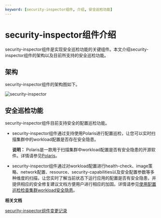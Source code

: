 ```yaml
---
keyword: [security-inspector组件, 介绍, 安全巡检功能]
---
```


# security-inspector组件介绍

security-inspector组件是实现安全巡检功能的关键组件。本文介绍security-inspector组件的架构以及目前所支持的安全巡检功能。

## 架构

security-inspector组件的架构图如下。

![security-inspector](https://static-aliyun-doc.oss-accelerate.aliyuncs.com/assets/img/zh-CN/2814805061/p129654.png)

## 安全巡检功能

security-inspector组件目前支持安全的配置巡检功能。

-   security-inspector组件通过支持使用Polaris进行配置巡检，让您可以实时扫描集群中的workload配置是否存在安全隐患。

    **说明：** Polaris是一款用于扫描集群中workload配置是否有安全隐患的开源软件。详情请参见[Polaris](https://github.com/FairwindsOps/polaris)。

-   security-inspector组件通过对workload配置进行health-check、image策略、network配置、resource、security-capabilities以及安全配置参数等多种维度的扫描，让您实时了解当前状态下运行应用的配置是否有安全隐患，并提供相应的安全修复建议文档方便用户进行相应的加固。详情请参见[使用配置巡检检查集群workload安全隐患](/cn.zh-CN/Kubernetes集群用户指南/安全/安全中心/使用配置巡检检查集群workload安全隐患.md)。

**相关文档**  


[security-inspector组件变更记录](/cn.zh-CN/新功能发布记录/组件介绍与变更记录/security-inspector/security-inspector组件变更记录.md)

